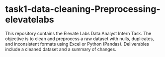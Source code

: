 # task1-data-cleaning-Preprocessing-elevatelabs
This repository contains the Elevate Labs Data Analyst Intern Task. The objective is to clean and preprocess a raw dataset with nulls, duplicates, and inconsistent formats using Excel or Python (Pandas). Deliverables include a cleaned dataset and a summary of changes.
